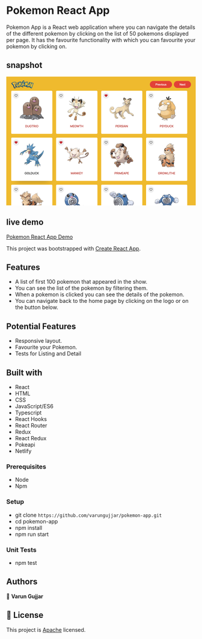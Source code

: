# Pokemon React App

Pokemon App is a React web application where you can navigate the details of the different pokemon by clicking on the list of 50 pokemons displayed per page. It has the favourite functionality with which you can favourite your pokemon by clicking on.

## snapshot

![pokemon](screenshot.png)

## live demo

[Pokemon React App Demo](https://varungujjar-pokemon.netlify.app/)

This project was bootstrapped with [Create React App](https://github.com/facebook/create-react-app).

## Features

- A list of first 100 pokemon that appeared in the show.
- You can see the list of the pokemon by filtering them.
- When a pokemon is clicked you can see the details of the pokemon.
- You can navigate back to the home page by clicking on the logo or on the button below.

## Potential Features

- Responsive layout.
- Favourite your Pokemon.
- Tests for Listing and Detail

## Built with

- React
- HTML
- CSS
- JavaScript/ES6
- Typescript
- React Hooks
- React Router
- Redux
- React Redux
- Pokeapi
- Netlify

### Prerequisites

- Node
- Npm

### Setup

- git clone `https://github.com/varungujjar/pokemon-app.git`
- cd pokemon-app
- npm install
- npm run start

### Unit Tests

- npm test

## Authors

👤 **Varun Gujjar**

## 📝 License

This project is [Apache](lic.url) licensed.
